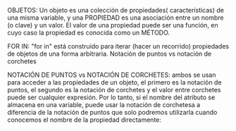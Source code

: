 OBJETOS: Un objeto es una colección de propiedades( características) de una misma variable, y una PROPIEDAD es una asociación entre un nombre (o clave) y un valor. El valor de una propiedad puede ser una función, en cuyo caso la propiedad es conocida como un MÉTODO.

FOR IN: "for in" está construido para iterar (hacer un recorrido) propiedades de objetos de una forma arbitraria.
Notación de puntos vs notación de corchetes

NOTACIÓN DE PUNTOS vs NOTACIÓN DE CORCHETES: ambos se usan para acceder a las propiedades de un objeto, el primero es la notación de puntos, el segundo es la notación de corchetes y el valor entre corchetes puede ser cualquier expresión. Por lo tanto, si el nombre del atributo se almacena en una variable, puede usar la notación de corchetesa a diferencia de la notación de puntos que solo podremos utilizarla cuando conocemos el nombre de la propiedad directamente: